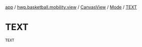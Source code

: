 [app](../../../index.md) / [hwp.basketball.mobility.view](../../index.md) / [CanvasView](../index.md) / [Mode](index.md) / [TEXT](.)

# TEXT

`TEXT`